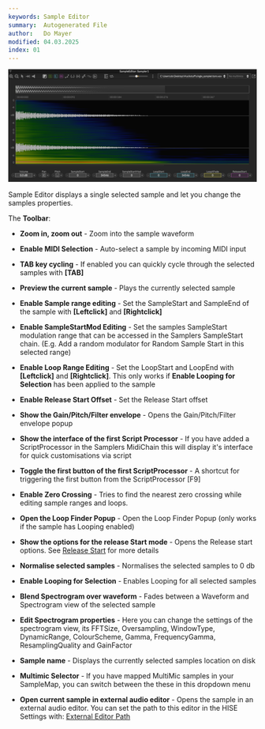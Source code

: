 ```yaml
---
keywords: Sample Editor
summary:  Autogenerated File
author:   Do Mayer
modified: 04.03.2025
index: 01
---
```

  
![sampler-map](/images/interface/sample-editor.png)

Sample Editor displays a single selected sample and let you change the samples properties.

The **Toolbar**:
- **Zoom in, zoom out** - Zoom into the sample waveform
- **Enable MIDI Selection** - Auto-select a sample by incoming MIDI input
- **TAB key cycling** - If enabled you can quickly cycle through the selected samples with **[TAB]** 
- **Preview the current sample** - Plays the currently selected sample

- **Enable Sample range editing** - Set the SampleStart and SampleEnd of the sample with **[Leftclick]** and **[Rightclick]**
- **Enable SampleStartMod Editing** - Set the samples SampleStart modulation range that can be accessed in the Samplers SampleStart chain. (E.g. Add a random modulator for Random Sample Start in this selected range)
- **Enable Loop Range Editing** - Set the LoopStart and LoopEnd with **[Leftclick]** and **[Rightclick]**. This only works if **Enable Looping for Selection** has been applied to the sample
- **Enable Release Start Offset** - Set the Release Start offset

- **Show the Gain/Pitch/Filter envelope** - Opens the Gain/Pitch/Filter envelope popup

- **Show the interface of the first Script Processor** - If you have added a ScriptProcessor in the Samplers MidiChain this will display it's interface for quick customisations via script
- **Toggle the first button of the first ScriptProcessor** - A shortcut for triggering the first button from the ScriptProcessor [F9]

- **Enable Zero Crossing** - Tries to find the nearest zero crossing while editing sample ranges and  loops. 
- **Open the Loop Finder Popup** - Open the Loop Finder Popup (only works if the sample has Looping enabled)
- **Show the options for the release Start mode** - Opens the Release start options. See [Release Start](/hise-modules/sound-generators/list/streamingsampler#release-start) for more details

- **Normalise selected samples** - Normalises the selected samples to 0 db
- **Enable Looping for Selection** - Enables Looping for all selected samples

- **Blend Spectrogram over waveform** - Fades between a Waveform and Spectrogram view of the selected sample
- **Edit Spectrogram properties** - Here you can change the settings of the spectrogram view, its FFTSize, Oversampling, WindowType, DynamicRange, ColourScheme, Gamma, FrequencyGamma, ResamplingQuality and GainFactor

- **Sample name** - Displays the currently selected samples location on disk
- **Multimic Selector** - If you have mapped MultiMic samples in your SampleMap, you can switch between the these in this dropdown menu

- **Open current sample in external audio editor** - Opens the sample in an external audio editor. You can set the path to this editor in the HISE Settings with: [External Editor Path](/working-with-hise/settings/development#external-editor-path)


